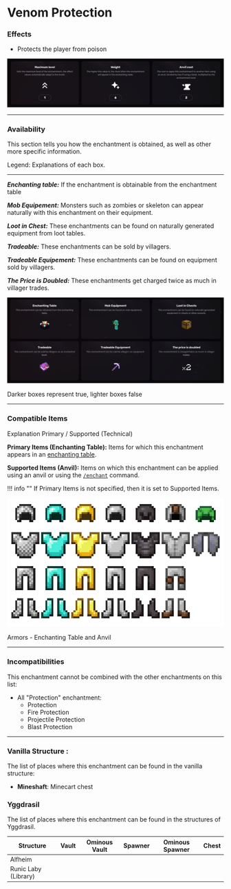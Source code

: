 # Venom Protection
### Effects
*   Protects the player from poison

![](/images/voxel/enchantment/armor-enchantment/image_1756618378985_444.png)

* * *

### Availability

This section tells you how the enchantment is obtained, as well as other more specific information.

Legend: Explanations of each box.[](#legend-explanations-of-each-box)

* * *

_**Enchanting table:**_ If the enchantment is obtainable from the enchantment table

_**Mob Equipement:**_ Monsters such as zombies or skeleton can appear naturally with this enchantment on their equipment.

_**Loot in Chest:**_ These enchantments can be found on naturally generated equipment from loot tables.

_**Tradeable:**_ These enchantments can be sold by villagers.

_**Tradeable Equipement:**_ These enchantments can be found on equipment sold by villagers.

_**The Price is Doubled:**_ These enchantments get charged twice as much in villager trades.

![](/images/voxel/enchantment/armor-enchantment/image_1756618378985_748.png)

Darker boxes represent true, lighter boxes false

* * *

### Compatible Items
Explanation Primary / Supported (Technical)[](#explanation-primary-supported-technical)

**Primary Items (Enchanting Table):** Items for which this enchantment appears in an [enchanting table](https://minecraft.wiki/w/Enchanting_table).

**Supported Items (Anvil):** Items on which this enchantment can be applied using an anvil or using the [`/enchant`](https://minecraft.wiki/w/Commands/enchant) command.

!!! info ""
    If Primary Items is not specified, then it is set to Supported Items.

![](/images/voxel/enchantment/armor-enchantment/image_1756618378985_327.png)

Armors - Enchanting Table and Anvil

* * *

### Incompatibilities

This enchantment cannot be combined with the other enchantments on this list:

*   All "Protection" enchantment:
    *   Protection
    *   Fire Protection
    *   Projectile Protection
    *   Blast Protection

* * *

### Vanilla Structure :

The list of places where this enchantment can be found in the vanilla structure:

*   **Mineshaft**: Minecart chest
### Yggdrasil

The list of places where this enchantment can be found in the structures of Yggdrasil.

| Structure | Vault | Ominous Vault | Spawner | Ominous Spawner | Chest |
| --- | --- | --- | --- | --- | --- |
| Alfheim |  |  |  |  |  |
| Runic Laby (Library) |  |  |  |  |  |